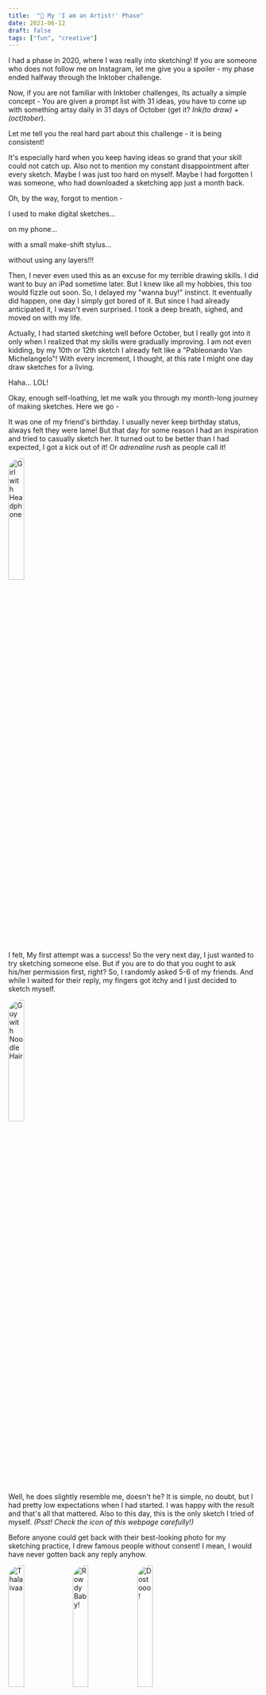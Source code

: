 ```yaml
---
title:  "🎨 My 'I am an Artist!' Phase"
date: 2021-06-12
draft: false
tags: ["fun", "creative"]
---
```


<style>
    .square-images img{
        width:49%;
    }
    .rectangle-images img{
        width:25%;
    }
    img {
        border-radius: 25px; 
        display:inline; 
    }
</style>

I had a phase in 2020, where I was really into sketching! If you are someone who does not follow me on Instagram, let me give you a spoiler - my phase ended halfway through the Inktober challenge. 

Now, if you are not familiar with Inktober challenges, Its actually a simple concept - You are given a prompt list with 31 ideas, you have to come up with something artsy daily in 31 days of October (get it? *Ink(to draw) + (oct)tober*). 

Let me tell you the real hard part about this challenge - it is being consistent!

It's especially hard when you keep having ideas so grand that your skill could not catch up. Also not to mention my constant disappointment after every sketch. Maybe I was just too hard on myself. Maybe I had forgotten I was someone, who had downloaded a sketching app just a month back.

Oh, by the way, forgot to mention - 

I used to make digital sketches... 

on my phone... 

with a small make-shift stylus...

without using any layers!!!

Then, I never even used this as an excuse for my terrible drawing skills. I did want to buy an iPad sometime later. But I knew like all my hobbies, this too would fizzle out soon. So, I delayed my "wanna buy!" instinct. It eventually did happen, one day I simply got bored of it. But since I had already anticipated it, I wasn't even surprised. I took a deep breath, sighed, and moved on with my life.

Actually, I had started sketching well before October, but I really got into it only when I realized that my skills were gradually improving. I am not even kidding, by my 10th or 12th sketch I already felt like a "Pableonardo Van Michelangelo"! With every increment, I thought, at this rate I might one day draw sketches for a living. 

Haha... LOL!

Okay, enough self-loathing, let me walk you through my month-long journey of making sketches. Here we go -

It was one of my friend's birthday. I usually never keep birthday status, always felt they were lame! But that day for some reason I had an inspiration and tried to casually sketch her. It turned out to be better than I had expected, I got a kick out of it! Or *adrenaline rush* as people call it!

<span class="rectangle-images">

![Girl with Headphone](/blog/20210612_i_am_an_artist/01.png)

I felt, My first attempt was a success! So the very next day, I just wanted to try sketching someone else. But if you are to do that you ought to ask his/her permission first, right? So, I randomly asked 5-6 of my friends. And while I waited for their reply, my fingers got itchy and I just decided to sketch myself.

![Guy with Noodle Hair](/blog/20210612_i_am_an_artist/02.png)

Well, he does slightly resemble me, doesn't he? It is simple, no doubt, but I had pretty low expectations when I had started. I was happy with the result and that's all that mattered. Also to this day, this is the only sketch I tried of myself. *(Psst! Check the icon of this webpage carefully!)*

Before anyone could get back with their best-looking photo for my sketching practice, I drew famous people without consent! I mean, I would have never gotten back any reply anyhow.

![Thalaivaa](/blog/20210612_i_am_an_artist/03.png)
![Rowdy Baby!](/blog/20210612_i_am_an_artist/04.png)
![Dostooo!](/blog/20210612_i_am_an_artist/05.png)

I am not sure why I choose the celebrities I choose, It was probably done randomly. By the way, try to guess them, it should be a good starting point to judge my sketches! 

Now if you observe carefully (which I am not really sure why anyone would do) you could see lines are a lot darker for the third celebrity sketch. That's because that is actually my 8th one from the day I had started. And by then, I had learned that there are other brush types available apart from the default one. 

You would understand once you see the next 2 sketches,

![MBA Girl!](/blog/20210612_i_am_an_artist/06.png)
![One who belongs in mountains!](/blog/20210612_i_am_an_artist/07.png)

These were made before celebrity woman in the previous picture, I don't really remember the brush type I used, it was probably the default pencil that gets selected. I knew the strokes were light, I just kept ignoring it...

Then finally, I decided to draw the most influential woman of my life... My mom! I drew 2 because I was not happy with my first result.

![Woman who is too possessive about Me!](/blog/20210612_i_am_an_artist/08.png)
![Woman with a beautiful Heart!](/blog/20210612_i_am_an_artist/09.png)

It was around this time, I had just started getting frustrated. I felt like everything I had drawn till now was mediocre, probably because I had gone through them like a dozen times. And every time I had a look, I started discovering mistakes! 

I forgot to mention, by the way, I was churning out one portrait daily. I had decided that for the next 21 days, I will draw every friend I have and thus gradually improve my ability. 

Now that I think about it, I was naive. The best way forward would have been to pick a single portrait, re-draw him/her and try to perfect it as much as possible. Yet, I haphazardly drew new person every day, without really improving my skill much! In the process, unbeknownst to me, I was just slowly burning out my passion.

The next 2 are my last sketches...

![Confusion hi Confusion hai!](/blog/20210612_i_am_an_artist/10.png)
![KPop?](/blog/20210612_i_am_an_artist/11.png)

...before I decided to start using colors!

This is again a mistake on my part, I should have focused on improving my line-work before I could fill them in with colors. 

Well, what's done is done. Here is my first sketch with colors!

![Don't ask me her Number!](/blog/20210612_i_am_an_artist/12.png)
![She is definitely out of your league!](/blog/20210612_i_am_an_artist/13.png)

I am not sure what made me color it, but I felt like colors did bring a certain vibrance to the sketch. I decided to color all my sketches henceforth!

Also, it was around this time... that I did what every person with a newly discovered hobby does! Created a dedicated Instagram account! Also, since Instagram posts have to be squarish, I changed the aspect ratio as well.

</span>

<span class="square-images">

![Literal incarnation of Panda!](/blog/20210612_i_am_an_artist/14.jpg)
![Panda!!!](/blog/20210612_i_am_an_artist/15.jpg)

I wanted to get creative with colors. As a kid, I had a pretty good drawing teacher who taught me the basics of colors well. I knew which colors went with what and which combination made the most sense. 

And based on this, I sketched a few others - 

![I got my humor from this guy!](/blog/20210612_i_am_an_artist/16.png)
![Sharing laughs since we peed our pants!](/blog/20210612_i_am_an_artist/17.jpg)


By now, I had set a concept in my mind. It was simple, yet I felt this could be it! Here's my next couple of sketches... can you see a pattern here?

![2nd guy who improved my humor!](/blog/20210612_i_am_an_artist/18.png)
![Zen is his Life!](/blog/20210612_i_am_an_artist/19.png)
![One Lineres, tickles bones!](/blog/20210612_i_am_an_artist/20.png)
![In a Venn diagram, he is in middle!](/blog/20210612_i_am_an_artist/21.jpg)

If you think the common thing among them is they all look cool! 

You are damn right 😎! 

Also apart from that, I have followed a common pattern here,

1. Only draw neck up 🧑.
2. Have a colorful background.
3. Drop as many details as possible, minimalism FTW!

Finally! I thought I was getting a touch of my own. But it was still problematic, my style was all over the place. All my sketches had a completely different look and feel to them, which is good in some sense. But there is only this much that can be achieved with that!

Here's 2 more following the same pattern,

![Girl with the soul of Panda!](/blog/20210612_i_am_an_artist/22.png)
![First Funny Girl, I Met!](/blog/20210612_i_am_an_artist/23.png)

Below 2 are my favorites, they took the longest to make but I feel the end results were worth the effort!

![That girl you love, likes you only as a friend!](/blog/20210612_i_am_an_artist/24.png)
![Don't be depressed my friend!](/blog/20210612_i_am_an_artist/25.png)

It was now that I had started losing focus. 

It was the end of September and Inktober was just around the corner, I had the prompt list and a bunch more portraits I could have drawn. I choose to do Inktober challenges, as I hoped it would give me more exposure. I guess that's where I messed up!

In fact, from some 18 drawings that I did during that duration, there are only 2 sketches that I loved,

![Creepy old guy with spider out of his mouth](/blog/20210612_i_am_an_artist/26.png)
![Girl with hope](/blog/20210612_i_am_an_artist/27.png)

</span>

Now, that I look back, I could see my phase going from - 

I suck at it, but it's okay -> I still suck at it, now I am a bit frustrated -> Oh Colors! Maybe, I am not that bad -> This looks good, but not as I imagined it to be -> Aaah, let me try something new -> Ok, this isn't working out -> Guess I am not made for this!

*That was a tl;dr of my entire journey!*

On that note, let me end this semi-long post of self-loathing! Actually wait, even though it looks like one, it isn't why I had started writing this. I just wanted to take a look back and see what went wrong and now I know... Also, I learned an important lesson -

`IT'S OKAY TO SUCK AT NEW THINGS!`

It's true that I had messed up, but instead of going "...maybe, if I had done that instead of this...", I should focus on "what next?". 

Will I start sketching again? That I am not sure of...

Will I repeat the same mistake when I explore a new hobby? I will surely try not to!

This post holds proof of what had happened, and hopefully in future, there would be a one to show how I rectified it!

Till then... Have a Good Day!!!